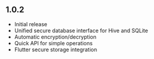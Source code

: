 ## 1.0.2

* Initial release
* Unified secure database interface for Hive and SQLite
* Automatic encryption/decryption
* Quick API for simple operations
* Flutter secure storage integration